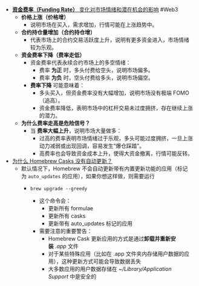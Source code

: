 - [**资金费率（Funding Rate）** 变化对市场情绪和潜在机会的影响](https://x.com/follow_clues/status/1884811320983503314) #Web3
	- **价格上涨（价格增）**
		- 说明市场在买入，需求增加，行情可能在上涨趋势中。
	- **合约持仓量增加（合约持仓增）**
		- 代表市场上的合约交易活跃度上升，说明有更多资金进入，市场情绪较为乐观。
	- **资金费率下降（费率走低）**
		- 资金费率代表永续合约市场上的多空情绪：
			- 费率 **为正** 时，多头付费给空头，说明市场偏多。
			- 费率 **为负** 时，空头付费给多头，说明市场偏空。
		- **费率下降** 可能意味着：
			- 多头买入，但资金费率没有大幅增加，说明市场没有极端 FOMO（追高）。
			- 资金费率降低，表明市场中的杠杆交易未过度拥挤，存在继续上涨的潜力。
	- **为什么费率走高是危险信号？**
		- 当 **费率大幅上升**，说明市场大量做多：
			- 过高的费率表明市场情绪过于乐观，多头可能过度拥挤，一旦上涨动力减弱或出现回调，容易发生“爆仓踩踏”。
			- 高费率也会导致资金成本上升，使得大资金撤离，行情可能反转。
- [为什么 Homebrew Casks 没有自动更新？](https://apple.stackexchange.com/questions/432198/homebrew-casks-are-not-updating-how-can-i-fix-this)
	- 默认情况下，Homebrew 不会自动更新带有内置更新功能的应用（标记为 `auto_updates` 的应用），如果你想这样做，则需要运行
		- ```
		  brew upgrade --greedy
		  ```
			- 这个命令会：
				- 更新所有 formulae
				- 更新所有 casks
				- 更新带有 auto_updates 标记的应用
			- 需要注意的重要警告：
				- Homebrew Cask 更新应用的方式是通过**卸载并重新安装** *.app* 文件
				- 对于某些特殊应用（比如在 .app 文件夹内存储用户数据的应用），这种更新方式可能会导致数据丢失
				- 大多数应用的用户数据存储在 *~/Library/Application Support* 中是安全的